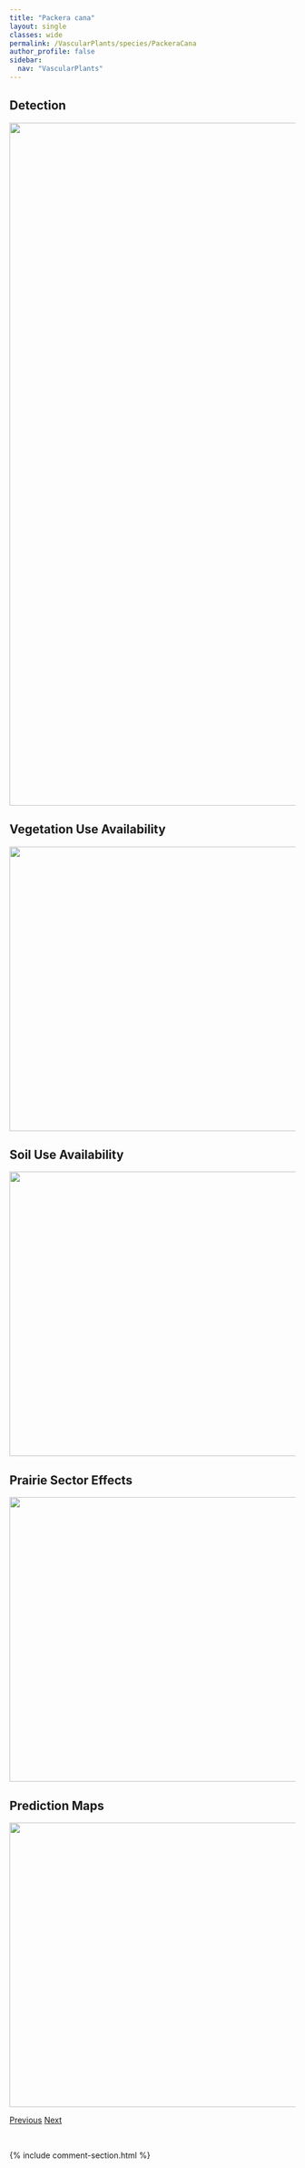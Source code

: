 ```yaml
---
title: "Packera cana"
layout: single
classes: wide
permalink: /VascularPlants/species/PackeraCana
author_profile: false
sidebar:
  nav: "VascularPlants"
---
```


<h2>Detection</h2>

<a href="https://drive.google.com/uc?export=view&id=1WM_DTK8gdc3BLacM1nsrEr3fQQrrsvQg">
<img src="https://drive.google.com/uc?export=view&id=1WM_DTK8gdc3BLacM1nsrEr3fQQrrsvQg" height = "1200" width = "800">
</a>


<h2>Vegetation Use Availability</h2>

<a href="https://drive.google.com/uc?export=view&id=1cpqPndLCIR87XpiEIw4IS9OfGZr7Y0Q0">
<img src="https://drive.google.com/uc?export=view&id=1cpqPndLCIR87XpiEIw4IS9OfGZr7Y0Q0" height = "500" width = "1000">
</a>


<h2>Soil Use Availability</h2>

<a href="https://drive.google.com/uc?export=view&id=12eKhc7LXj7Gv_YL5CPEV9U8AZGHPHSpf">
<img src="https://drive.google.com/uc?export=view&id=12eKhc7LXj7Gv_YL5CPEV9U8AZGHPHSpf" height = "500" width = "1000">
</a>


<h2>Prairie Sector Effects</h2>

<a href="https://drive.google.com/uc?export=view&id=1jjirjYZ4kK4ch0_wd8yPqcQCDeppCcJG">
<img src="https://drive.google.com/uc?export=view&id=1jjirjYZ4kK4ch0_wd8yPqcQCDeppCcJG" height = "500" width = "1000">
</a>


<h2>Prediction Maps</h2>

<a href="https://drive.google.com/uc?export=view&id=1MppVA3RqjL9Z7BluWQ_mJChXSRD5_w9D">
<img src="https://drive.google.com/uc?export=view&id=1MppVA3RqjL9Z7BluWQ_mJChXSRD5_w9D" height = "500" width = "1000">
</a>


<a href="/DevelopmentWebsite/VascularPlants/species/Packera" class="pagination--pager" title="Packera">Previous</a> <a href="/DevelopmentWebsite/VascularPlants/species/PackeraIndecora" class="pagination--pager" title="Packera indecora">Next</a>

<p>&nbsp;</p>

{% include comment-section.html %}
